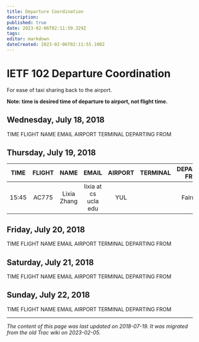```yaml
---
title: Departure Coordination
description: 
published: true
date: 2023-02-06T02:11:59.329Z
tags: 
editor: markdown
dateCreated: 2023-02-06T02:11:55.100Z
---
```


# IETF 102 Departure Coordination
For ease of taxi sharing back to the airport.

**Note: time is desired time of departure to airport, not flight time.**

## Wednesday, July 18, 2018

TIME	FLIGHT	NAME	EMAIL	AIRPORT	TERMINAL	DEPARTING FROM
## Thursday, July 19, 2018
|  TIME | FLIGHT |     NAME    |         EMAIL        | AIRPORT | TERMINAL | DEPARTING FROM |
|:-----:|:------:|:-----------:|:--------------------:|:-------:|:--------:|:--------------:|
| 15:45 | AC775  | Lixia Zhang | lixia at cs ucla edu | YUL     |          | Fairmont       |
## Friday, July 20, 2018

TIME	FLIGHT	NAME	EMAIL	AIRPORT	TERMINAL	DEPARTING FROM
## Saturday, July 21, 2018

TIME	FLIGHT	NAME	EMAIL	AIRPORT	TERMINAL	DEPARTING FROM
## Sunday, July 22, 2018

TIME	FLIGHT	NAME	EMAIL	AIRPORT	TERMINAL	DEPARTING FROM
&nbsp;
&nbsp;
&nbsp;

---

*The content of this page was last updated on 2018-07-19. It was migrated from the old Trac wiki on 2023-02-05.*
